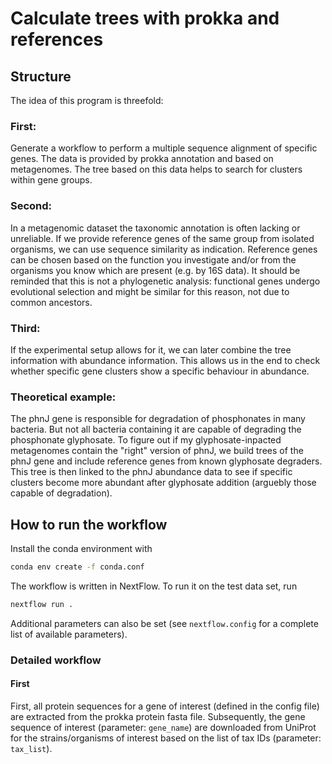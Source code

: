 # Calculate trees with prokka and references

## Structure

The idea of this program is threefold:

### First: 

Generate a workflow to perform a multiple sequence alignment of specific genes. The data is provided by prokka annotation and based on metagenomes. The tree based on this data helps to search for clusters within gene groups.

### Second: 

In a metagenomic dataset the taxonomic annotation is often lacking or unreliable. If we provide reference genes of the same group from isolated organisms, we can use sequence similarity as indication. Reference genes can be chosen based on the function you investigate and/or from the organisms you know which are present (e.g. by 16S data). It should be reminded that this is not a phylogenetic analysis: functional genes undergo evolutional selection and might be similar for this reason, not due to common ancestors.

### Third: 

If the experimental setup allows for it, we can later combine the tree information with abundance information. This allows us in the end to check whether specific gene clusters show a specific behaviour in abundance.

### Theoretical example: 

The phnJ gene is responsible for degradation of phosphonates in many bacteria. But not all bacteria containing it are capable of degrading the phosphonate glyphosate. To figure out if my glyphosate-inpacted metagenomes contain the "right" version of phnJ, we build trees of the phnJ gene and include reference genes from known glyphosate degraders. This tree is then linked to the phnJ abundance data to see if specific clusters become more abundant after glyphosate addition (arguebly those capable of degradation).

## How to run the workflow

Install the conda environment with

```bash
conda env create -f conda.conf
```
The workflow is written in NextFlow. To run it on the test data set, run

```bash
nextflow run .
```

Additional parameters can also be set (see `nextflow.config` for a complete list of available parameters).

### Detailed workflow

#### First

First, all protein sequences for a gene of interest (defined in the config file) are extracted from the prokka protein
fasta file. Subsequently, the gene sequence of interest (parameter: `gene_name`) are downloaded from UniProt for the
strains/organisms of interest based on the list of tax IDs (parameter: `tax_list`).

